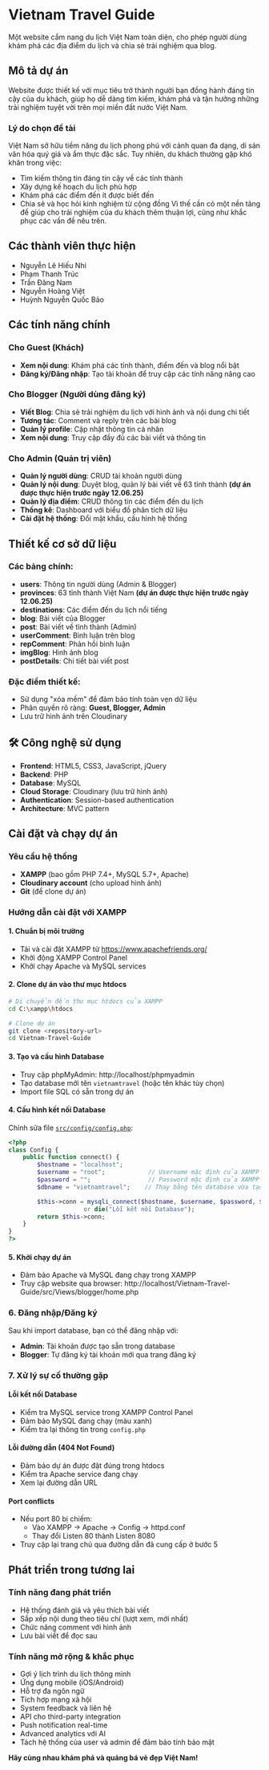 # Vietnam Travel Guide

Một website cẩm nang du lịch Việt Nam toàn diện, cho phép người dùng khám phá các địa điểm du lịch và chia sẻ trải nghiệm qua blog.

## Mô tả dự án

Website được thiết kế với mục tiêu trở thành người bạn đồng hành đáng tin cậy của du khách, giúp họ dễ dàng tìm kiếm, khám phá và tận hưởng những trải nghiệm tuyệt vời trên mọi miền đất nước Việt Nam.

### Lý do chọn đề tài

Việt Nam sở hữu tiềm năng du lịch phong phú với cảnh quan đa dạng, di sản văn hóa quý giá và ẩm thực đặc sắc. Tuy nhiên, du khách thường gặp khó khăn trong việc:
- Tìm kiếm thông tin đáng tin cậy về các tỉnh thành
- Xây dựng kế hoạch du lịch phù hợp
- Khám phá các điểm đến ít được biết đến
- Chia sẻ và học hỏi kinh nghiệm từ cộng đồng
Vì thế cần có một nền tảng để giúp cho trải nghiệm của du khách thêm thuận lợi, cũng như khắc phục các vấn đề nêu trên.

## Các thành viên thực hiện
- Nguyễn Lê Hiếu Nhi
- Phạm Thanh Trúc
- Trần Đăng Nam
- Nguyễn Hoàng Việt
- Huỳnh Nguyễn Quốc Bảo

## Các tính năng chính

### Cho Guest (Khách)
- **Xem nội dung**: Khám phá các tỉnh thành, điểm đến và blog nổi bật
- **Đăng ký/Đăng nhập**: Tạo tài khoản để truy cập các tính năng nâng cao

### Cho Blogger (Người dùng đăng ký)
- **Viết Blog**: Chia sẻ trải nghiệm du lịch với hình ảnh và nội dung chi tiết
- **Tương tác**: Comment và reply trên các bài blog
- **Quản lý profile**: Cập nhật thông tin cá nhân
- **Xem nội dung**: Truy cập đầy đủ các bài viết và thông tin

### Cho Admin (Quản trị viên)
- **Quản lý người dùng**: CRUD tài khoản người dùng
- **Quản lý nội dung**: Duyệt blog, quản lý bài viết về 63 tỉnh thành **(dự án được thực hiện trước ngày 12.06.25)**
- **Quản lý địa điểm**: CRUD thông tin các điểm đến du lịch
- **Thống kê**: Dashboard với biểu đồ phân tích dữ liệu
- **Cài đặt hệ thống**: Đổi mật khẩu, cấu hình hệ thống

## Thiết kế cơ sở dữ liệu

### Các bảng chính:
- **users**: Thông tin người dùng (Admin & Blogger)
- **provinces**: 63 tỉnh thành Việt Nam **(dự án được thực hiện trước ngày 12.06.25)**
- **destinations**: Các điểm đến du lịch nổi tiếng
- **blog**: Bài viết của Blogger
- **post**: Bài viết về tỉnh thành (Admin)
- **userComment**: Bình luận trên blog
- **repComment**: Phản hồi bình luận
- **imgBlog**: Hình ảnh blog
- **postDetails**: Chi tiết bài viết post

### Đặc điểm thiết kế:
- Sử dụng "xóa mềm" để đảm bảo tính toàn vẹn dữ liệu
- Phân quyền rõ ràng: **Guest, Blogger, Admin**
- Lưu trữ hình ảnh trên Cloudinary

## 🛠️ Công nghệ sử dụng

- **Frontend**: HTML5, CSS3, JavaScript, jQuery
- **Backend**: PHP
- **Database**: MySQL
- **Cloud Storage**: Cloudinary (lưu trữ hình ảnh)
- **Authentication**: Session-based authentication
- **Architecture**: MVC pattern

## Cài đặt và chạy dự án

### Yêu cầu hệ thống
- **XAMPP** (bao gồm PHP 7.4+, MySQL 5.7+, Apache)
- **Cloudinary account** (cho upload hình ảnh)
- **Git** (để clone dự án)

### Hướng dẫn cài đặt với XAMPP

#### 1. Chuẩn bị môi trường
- Tải và cài đặt XAMPP từ https://www.apachefriends.org/
- Khởi động XAMPP Control Panel
- Khởi chạy Apache và MySQL services


#### 2. Clone dự án vào thư mục htdocs
```bash
# Di chuyển đến thư mục htdocs của XAMPP
cd C:\xampp\htdocs

# Clone dự án
git clone <repository-url>
cd Vietnam-Travel-Guide
```

#### 3. Tạo và cấu hình Database
- Truy cập phpMyAdmin: http://localhost/phpmyadmin
- Tạo database mới tên ```vietnamtravel``` (hoặc tên khác tùy chọn)
- Import file SQL có sẵn trong dự án

#### 4. Cấu hình kết nối Database
Chỉnh sửa file [`src/config/config.php`](src/config/config.php):
```php
<?php
class Config {
    public function connect() {
        $hostname = "localhost";
        $username = "root";            // Username mặc định của XAMPP
        $password = "";                // Password mặc định của XAMPP (để trống)
        $dbname = "vietnamtravel";    // Thay bằng tên database vừa tạo ở phpMyAdmin 

        $this->conn = mysqli_connect($hostname, $username, $password, $dbname) 
                     or die("Lỗi kết nối Database");
        return $this->conn;
    }
}
?>
```
#### 5. Khởi chạy dự án
- Đảm bảo Apache và MySQL đang chạy trong XAMPP
- Truy cập website qua browser:
http://localhost/Vietnam-Travel-Guide/src/Views/blogger/home.php

### 6. Đăng nhập/Đăng ký
Sau khi import database, bạn có thể đăng nhập với:
- **Admin**: Tài khoản được tạo sẵn trong database
- **Blogger**: Tự đăng ký tài khoản mới qua trang đăng ký

### 7. Xử lý sự cố thường gặp

#### Lỗi kết nối Database
- Kiểm tra MySQL service trong XAMPP Control Panel
- Đảm bảo MySQL đang chạy (màu xanh)
- Kiểm tra lại thông tin trong `config.php`

#### Lỗi đường dẫn (404 Not Found)
- Đảm bảo dự án được đặt đúng trong htdocs
- Kiểm tra Apache service đang chạy
- Xem lại đường dẫn URL

#### Port conflicts
- Nếu port 80 bị chiếm:
    - Vào XAMPP → Apache → Config → httpd.conf
    - Thay đổi Listen 80 thành Listen 8080
- Truy cập lại trang chủ qua đường dẫn đã cung cấp ở bước 5

## Phát triển trong tương lai

### Tính năng đang phát triển
- Hệ thống đánh giá và yêu thích bài viết
- Sắp xếp nội dung theo tiêu chí (lượt xem, mới nhất)
- Chức năng comment với hình ảnh
- Lưu bài viết để đọc sau

### Tính năng mở rộng & khắc phục
- Gợi ý lịch trình du lịch thông minh
- Ứng dụng mobile (iOS/Android)
- Hỗ trợ đa ngôn ngữ
- Tích hợp mạng xã hội
- System feedback và liên hệ
- API cho third-party integration
- Push notification real-time
- Advanced analytics với AI
- Tách hệ thống của user và admin để đảm bảo tính bảo mật


**Hãy cùng nhau khám phá và quảng bá vẻ đẹp Việt Nam!**
